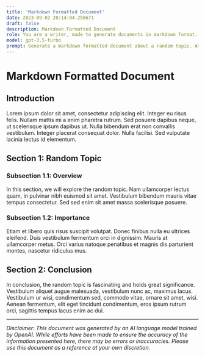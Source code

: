 ```yaml
---
title: 'Markdown Formatted Document'
date: 2023-09-02 20:14:04.256671
draft: false
description: Markdown Formatted Document
role: You are a writer, made to generate documents in markdown format. It is very important that all of the documents you generate are in valid markdown format.
model: gpt-3.5-turbo
prompt: Generate a markdown formatted document about a random topic. At the bottom, include a disclaimer explaining that the document was generated by you. The first line of the document should be the title. Make sure that the entire document is in proper markdown format, using a mix of various tags to make the document visually appealing.
---
```


# Markdown Formatted Document

## Introduction
Lorem ipsum dolor sit amet, consectetur adipiscing elit. Integer eu risus felis. Nullam mattis mi a enim pharetra rutrum. Sed posuere dapibus neque, ut scelerisque ipsum dapibus ut. Nulla bibendum erat non convallis vestibulum. Integer placerat consequat dolor. Nulla facilisi. Sed vulputate lacinia lectus id elementum.

## Section 1: Random Topic

### Subsection 1.1: Overview
In this section, we will explore the random topic. Nam ullamcorper lectus quam, in pulvinar nibh euismod sit amet. Vestibulum bibendum mauris vitae tempus consectetur. Sed sed enim sit amet massa scelerisque posuere.

### Subsection 1.2: Importance
Etiam et libero quis risus suscipit volutpat. Donec finibus nulla eu ultrices eleifend. Duis vestibulum fermentum orci in dignissim. Mauris at ullamcorper metus. Orci varius natoque penatibus et magnis dis parturient montes, nascetur ridiculus mus.

## Section 2: Conclusion
In conclusion, the random topic is fascinating and holds great significance. Vestibulum aliquet augue malesuada, vestibulum nunc ac, maximus lacus. Vestibulum ur wisi, condimentum sed, commodo vitae, ornare sit amet, wisi. Aenean fermentum, elit eget tincidunt condimentum, eros ipsum rutrum orci, sagittis tempus lacus enim ac dui.

---

*Disclaimer: This document was generated by an AI language model trained by OpenAI. While efforts have been made to ensure the accuracy of the information presented here, there may be errors or inaccuracies. Please use this document as a reference at your own discretion.*